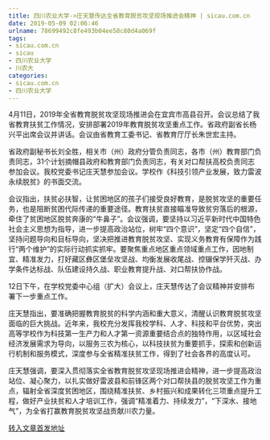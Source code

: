 ```yaml
---
title: 四川农业大学->庄天慧传达全省教育脱贫攻坚现场推进会精神 | sicau.com.cn
date: 2019-05-09 02:06:46
urlname: 78699492c8fe493b04ee58c80d4a069f
tags: 
- sicau.com.cn
- sicau
- 四川农业大学
- 川农大
categories:
- sicau.com.cn
- 四川农业大学
---
```



4月11日，2019年全省教育脱贫攻坚现场推进会在宜宾市高县召开。会议总结了我省教育扶贫工作情况，安排部署2019年教育脱贫攻坚重点工作。省政府副省长杨兴平出席会议并讲话。会议由省教育工委书记、省教育厅厅长朱世宏主持。

省政府副秘书长刘全胜，相关市（州）政府分管负责同志，各市（州）教育部门负责同志，31个计划摘帽县政府和教育部门负责同志，有关对口帮扶高校负责同志参加会议。我校党委书记庄天慧参加会议。学校作《科技引领产业发展，致力雷波永续脱贫》的书面交流。

会议指出，扶贫必扶智，让贫困地区的孩子们接受良好教育，是脱贫攻坚的重要任务，也是阻断贫困代际传递的重要途径。教育扶贫直接瞄准导致贫穷落后的根源，牵住了贫困地区脱贫奔康的“牛鼻子”。会议强调，要坚持以习近平新时代中国特色社会主义思想为指导，进一步提高政治站位，树牢“四个意识”，坚定“四个自信”，坚持问题导向和目标导向，坚决把推进教育脱贫攻坚、实现义务教育有保障作为践行“两个维护”的实际行动抓实抓牢。要聚焦重点地区重点领域重点工作，因地制宜、精准发力，打好藏区彝区堡垒攻坚战、均衡发展收尾战、控辍保学歼灭战、办学条件达标战、队伍建设持久战、职业教育提升战、对口帮扶协作战。

12日下午，在学校党委中心组（扩大）会议上，庄天慧传达了会议精神并安排布署下一步重点工作。

庄天慧指出，要准确把握教育脱贫的科学内涵和重大意义，清醒认识教育脱贫攻坚面临的巨大挑战。近年来，我校充分发挥我校学科、人才、科技和平台优势，突出高等学校作为科技第一生产力和人才第一资源重要结合点的独特作用，以区域社会经济发展需求为导向，以服务三农为核心，以科技扶贫为重要抓手，探索和创新运行机制和服务模式，深度参与全省精准扶贫工作，得到了社会各界的高度认可。

庄天慧强调，要深入贯彻落实全省教育脱贫攻坚现场推进会精神，进一步提高政治站位、凝心聚力，以扎实做好雷波县和前锋区两个对口帮扶县的脱贫攻坚工作为重点，辐射全省深度贫困地区，围绕精准扶贫、乡村振兴和成果转化三项重点提升工程，做好产业扶贫和人才培训工作，强调“精准着力、持续发力”，“下深水、接地气”，为全省打赢教育脱贫攻坚战贡献川农力量。





[转入文章首发地址](https://news.sicau.edu.cn/info/1135/50638.htm)